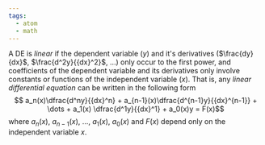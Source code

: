 ```yaml
---
tags:
  - atom
  - math
---
```

A DE is *linear* if the dependent variable ($y$) and it's derivatives ($\frac{dy}{dx}$, $\frac{d^2y}{{dx}^2}$, $\dots$) only occur to the first power, and coefficients of the dependent variable and its derivatives only involve constants or functions of the independent variable ($x$). That is, any *linear differential equation* can be written in the following form
$$ a_n(x)\dfrac{d^ny}{{dx}^n} +  a_{n-1}(x)\dfrac{d^{n-1}y}{{dx}^{n-1}} + \dots + a_1(x) \dfrac{d^1y}{{dx}^1} + a_0(x)y = F(x)$$
where $a_n(x)$, $a_{n-1}(x)$, $\dots$, $a_1(x)$, $a_0(x)$ and $F(x)$ depend only on the independent variable $x$.